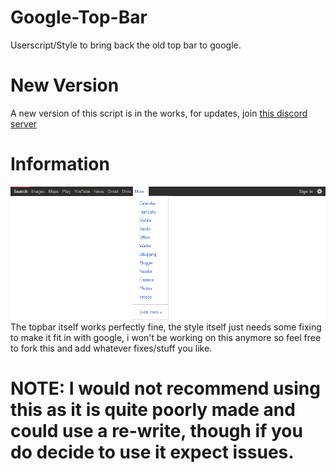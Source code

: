# Google-Top-Bar
Userscript/Style to bring back the old top bar to google.

# New Version
A new version of this script is in the works, for updates, join [this discord server](https://discord.gg/NcX3rRFHs6)

# Information
![How it looks](https://github.com/CallyHam/Google-Top-Bar/blob/main/preview.png?raw=true)
The topbar itself works perfectly fine, the style itself just needs some fixing to make it fit in with google, i won't be working on this anymore so feel free to fork this and add whatever fixes/stuff you like.

# NOTE: I would not recommend using this as it is quite poorly made and could use a re-write, though if you do decide to use it expect issues.
